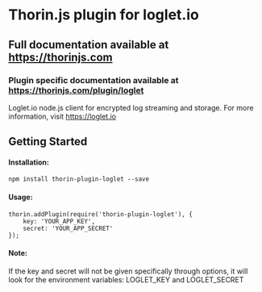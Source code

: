 # Thorin.js plugin for loglet.io

## Full documentation available at https://thorinjs.com

### Plugin specific documentation available at https://thorinjs.com/plugin/loglet

Loglet.io node.js client for encrypted log streaming and storage.
For more information, visit https://loglet.io

Getting Started
---------------

#### Installation:

    npm install thorin-plugin-loglet --save

#### Usage:

    thorin.addPlugin(require('thorin-plugin-loglet'), {
        key: 'YOUR_APP_KEY',
        secret: 'YOUR_APP_SECRET'
    });
    
#### Note:
If the key and secret will not be given specifically through options, it will look for the environment variables: LOGLET_KEY and LOGLET_SECRET